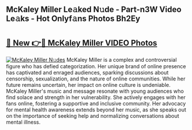 ## McKaley Miller Le𝚊ked N𝚞de - Part-n3W Video Le𝚊ks - Hot Onlyf𝚊ns Photos Bh2Ey

# <h2><a href="http://ac51785.deff.icu/?id=McKaley+Miller">🔗 New 👉🔴 McKaley Miller VIDEO Photos</a></h2>

[![McKaley Miller N𝚞des](https://i.imgur.com/rIISA9y.gif)](http://ac51785.deff.icu/?id=McKaley+Miller)
McKaley Miller is a complex and controversial figure who has defied categorization. Her unique brand of online presence has captivated and enraged audiences, sparking discussions about censorship, sexualization, and the nature of online communities. While her future remains uncertain, her impact on online culture is undeniable. McKaley Miller's music and message resonate with young audiences who find solace and strength in her vulnerability. She actively engages with her fans online, fostering a supportive and inclusive community. Her advocacy for mental health awareness extends beyond her music, as she speaks out on the importance of seeking help and normalizing conversations about mental illness.
